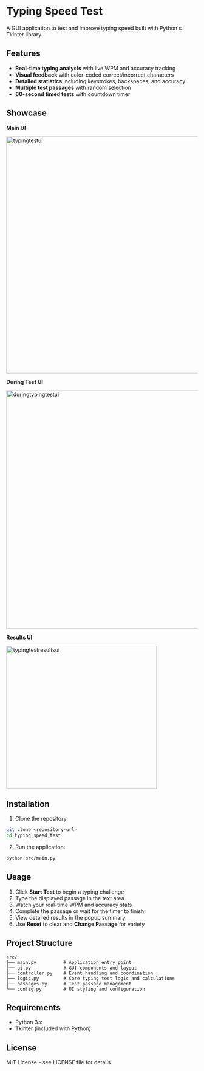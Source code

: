 # Typing Speed Test

A GUI application to test and improve typing speed built with Python's Tkinter library.

## Features

- **Real-time typing analysis** with live WPM and accuracy tracking
- **Visual feedback** with color-coded correct/incorrect characters
- **Detailed statistics** including keystrokes, backspaces, and accuracy
- **Multiple test passages** with random selection
- **60-second timed tests** with countdown timer

## Showcase

**Main UI**

<img width="792" height="624" alt="typingtestui" src="https://github.com/user-attachments/assets/d1cfd7e4-d1ad-4fde-8151-1a544f4f89ef" />

**During Test UI**

<img width="797" height="628" alt="duringtypingtestui" src="https://github.com/user-attachments/assets/80d9162c-cfa6-4c0c-a00b-bc96e241951c" />

**Results UI**

<img width="396" height="375" alt="typingtestresultsui" src="https://github.com/user-attachments/assets/bd2bf7d0-c3c6-4599-93c1-c4dc99bdcc89" />




## Installation

1. Clone the repository:
```bash
git clone <repository-url>
cd typing_speed_test
```

2. Run the application:
```bash
python src/main.py
```

## Usage

1. Click **Start Test** to begin a typing challenge
2. Type the displayed passage in the text area
3. Watch your real-time WPM and accuracy stats
4. Complete the passage or wait for the timer to finish
5. View detailed results in the popup summary
6. Use **Reset** to clear and **Change Passage** for variety

## Project Structure

```
src/
├── main.py          # Application entry point
├── ui.py            # GUI components and layout
├── controller.py    # Event handling and coordination
├── logic.py         # Core typing test logic and calculations
├── passages.py      # Test passage management
└── config.py        # UI styling and configuration
```

## Requirements

- Python 3.x
- Tkinter (included with Python)

## License

MIT License - see LICENSE file for details
